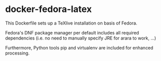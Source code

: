 # docker-fedora-latex

This Dockerfile sets up a TeXlive installation on basis of Fedora.

Fedora's DNF package manager per default includes all required dependencies (i.e. no need to manually specify JRE for arara to work, …)

Furthermore, Python tools pip and virtualenv are included for enhanced processing.
